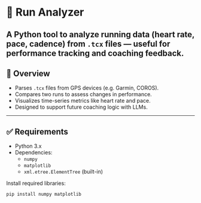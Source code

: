 # 🏃 Run Analyzer
A Python tool to analyze running data (heart rate, pace, cadence) from `.tcx` files — useful for performance tracking and coaching feedback.
---
## 📂 Overview

- Parses `.tcx` files from GPS devices (e.g. Garmin, COROS).
- Compares two runs to assess changes in performance.
- Visualizes time-series metrics like heart rate and pace.
- Designed to support future coaching logic with LLMs.

---
## ✅ Requirements

- Python 3.x
- Dependencies:
  - `numpy`
  - `matplotlib`
  - `xml.etree.ElementTree` (built-in)

Install required libraries:
```bash
pip install numpy matplotlib
